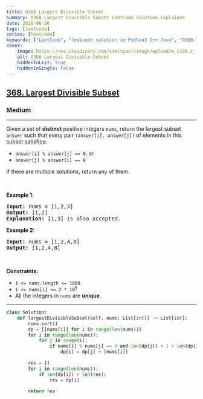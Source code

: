```yaml
---
title: 0368 Largest Divisible Subset
summary: 0368 Largest Divisible Subset LeetCode Solution Explained
date: 2020-06-20
tags: [leetcode]
series: [leetcode]
keywords: ["LeetCode", "leetcode solution in Python3 C++ Java", "0368-largest-divisible-subset LeetCode Solution Explained"]
cover:
    image: https://res.cloudinary.com/samirpaul/image/upload/w_1100,c_fit,co_rgb:FFFFFF,l_text:Arial_75_bold:0368 Largest Divisible Subset - Solution Explained/problem-solving.webp
    alt: 0368 Largest Divisible Subset
    hiddenInList: true
    hiddenInSingle: false
---
```



<h2><a href="https://leetcode.com/problems/largest-divisible-subset/">368. Largest Divisible Subset</a></h2><h3>Medium</h3><hr><div><p>Given a set of <strong>distinct</strong> positive integers <code>nums</code>, return the largest subset <code>answer</code> such that every pair <code>(answer[i], answer[j])</code> of elements in this subset satisfies:</p>

<ul>
	<li><code>answer[i] % answer[j] == 0</code>, or</li>
	<li><code>answer[j] % answer[i] == 0</code></li>
</ul>

<p>If there are multiple solutions, return any of them.</p>

<p>&nbsp;</p>
<p><strong class="example">Example 1:</strong></p>

<pre><strong>Input:</strong> nums = [1,2,3]
<strong>Output:</strong> [1,2]
<strong>Explanation:</strong> [1,3] is also accepted.
</pre>

<p><strong class="example">Example 2:</strong></p>

<pre><strong>Input:</strong> nums = [1,2,4,8]
<strong>Output:</strong> [1,2,4,8]
</pre>

<p>&nbsp;</p>
<p><strong>Constraints:</strong></p>

<ul>
	<li><code>1 &lt;= nums.length &lt;= 1000</code></li>
	<li><code>1 &lt;= nums[i] &lt;= 2 * 10<sup>9</sup></code></li>
	<li>All the integers in <code>nums</code> are <strong>unique</strong>.</li>
</ul>
</div>

---




```python
class Solution:
    def largestDivisibleSubset(self, nums: List[int]) -> List[int]:
        nums.sort()
        dp = [[nums[i]] for i in range(len(nums))]
        for i in range(len(nums)):
            for j in range(i):
                if nums[i] % nums[j] == 0 and len(dp[j]) + 1 > len(dp[i]):
                    dp[i] = dp[j] + [nums[i]]
        
        res = []
        for i in range(len(nums)):
            if len(dp[i]) > len(res):
                res = dp[i]
        
        return res
```

